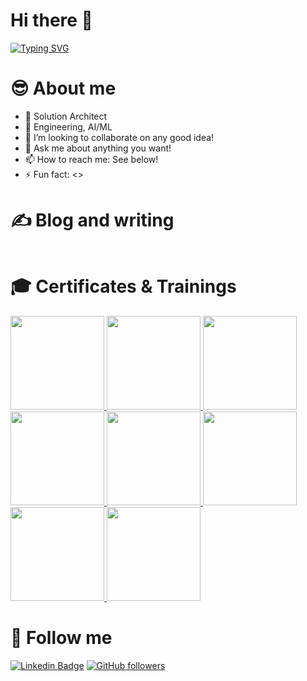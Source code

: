 # Hi there 👋

[![Typing SVG](https://readme-typing-svg.demolab.com?font=Fira+Code&pause=1000&width=435&lines=Welcome+to+my+GitHub+profile)](https://git.io/typing-svg) 



# 😎 About me 

- 🔭 Solution Architect
- 🌱 Engineering, AI/ML
- 👯 I’m looking to collaborate on any good idea!
- 💬 Ask me about anything you want!
- 📫 How to reach me: See below!
- ⚡ Fun fact: <>

# ✍️ Blog and writing
<!-- blog-post-list:start -->
<a href="">
  <img src="" />
</a>

<!--
### [Azure Data](https://github.com/kuldeepsingh-in/TechWithKD) 
> Last updated: Saturday, July 20, 2023 at 12:24:46 AM

### [Azure DevOps](https://github.com/kuldeepsingh-in/TechWithKD) 
> Last updated: Saturday, July 20, 2023 at 12:24:46 AM

### [Databricks](https://github.com/kuldeepsingh-in/TechWithKD) 
> Last updated: Saturday, July 20, 2023 at 12:24:46 AM
-->

<!--
[Read more](https://kuldeepsingh-in.github.io/)
> Last updated: Saturday, July 20, 2023 at 12:24:46 AM
> Showing 2 of 15 posts.
[![Title 1](https://kuldeepsingh-in.github.io/)
-->
<!-- blog-post-list:end -->

<!-- # 📈 GitHub Stats
<picture>
  <img height=200 align="center" src="https://raw.githubusercontent.com/kuldeepsingh-in/github-stats/master/generated/overview.svg#kd-darkmode" />
</picture>
<picture>
  <img height=200 align="center" src="https://raw.githubusercontent.com/kuldeepsingh-in/github-stats/master/generated/languages.svg#kd-darkmode" />
</picture> -->
<!--
<picture>
  <img height=200 align="center" src="https://github-readme-stats.vercel.app/api?username=kuldeepsingh-in&rank_icon=github&show_icons=true&theme=transparent" />
</picture>
<picture>
  <img height=200 align="center" src="https://github-readme-stats.vercel.app/api/top-langs?username=kuldeepsingh-in&theme=transparent&hide=HTML,Less,SCSS&layout=compact&langs_count=8" />
</picture>
&card_width=320 -->
<!--
<picture>
<source srcset="https://github-readme-stats.vercel.app/api?username=kuldeepsingh-in&show_icons=true&theme=dark" media="(prefers-color-scheme: dark)"/>
<source srcset="https://github-readme-stats.vercel.app/api?username=kuldeepsingh-in&show_icons=true" media="(prefers-color-scheme: light), (prefers-color-scheme: no-preference)"/>
<img src="https://github-readme-stats.vercel.app/api?username=kuldeepsingh-in&show_icons=true" />
</picture>
<picture>
<source srcset="https://github-readme-stats.vercel.app/api/top-langs/?username=kuldeepsingh-in&layout=compact&show_icons=true&theme=dark" media="(prefers-color-scheme: dark)"/>
<source srcset="https://github-readme-stats.vercel.app/api/top-langs/?username=kuldeepsingh-in&layout=compact&show_icons=true" media="(prefers-color-scheme: light), (prefers-color-scheme: no-preference)"/>
<img src="https://github.com/kuldeepsingh-in/github-readme-stats" />
</picture>
-->

# 🎓 Certificates & Trainings 
<!--START_SECTION:badges-->
<!--Cloud solutions Architect -->
<a href="https://www.credly.com/badges/1dc3a80e-6e39-449f-8743-37dac3b35e47">
  <img height="150px" src="https://images.credly.com/size/340x340/images/be8fcaeb-c769-4858-b567-ffaaa73ce8cf/image.png" />
</a>
<!--S2 Case4 -->
<a href="https://www.credly.com/badges/6988f413-9119-47a9-9460-fde24905105c">
  <img height="150px" src="https://images.credly.com/size/340x340/images/70eb1e3f-d4de-4377-a062-b20fb29594ea/azure-data-fundamentals-600x600.png" />
</a>
<!--S2 Case3 -->
<a href="https://www.credly.com/badges/c48d65b9-12a4-43f1-8c40-20b7bb8ed553">
  <img height="150px" src="https://images.credly.com/size/340x340/images/fc1352af-87fa-4947-ba54-398a0e63322e/security-compliance-and-identity-fundamentals-600x600.png" />
</a>
<!--S2 Case2 -->
<a href="https://www.credly.com/badges/fa81af80-1c22-4fd6-9f4f-dd0fe3326041">
  <img height="150px" src="https://images.credly.com/size/340x340/images/42992295-0ee2-4527-982d-e51efbec40fc/dynamics365-fundamentals-crm-600x600.png" />
</a>
<!--S2 Case1 -->
<a href="https://www.credly.com/badges/371d24bb-b224-4b01-9761-dae6843be8c2">
  <img height="150px" src="https://images.credly.com/size/340x340/images/5fc2d535-e716-46c4-881a-f4822b8da0e5/Cognitive_Class_-_What_is_Data_Science.png" />
</a>
<!--S2 Onboarding -->
<a href="https://www.credly.com/badges/fdaa5cb8-6d58-447d-a373-242cf5068ee5">
  <img height="150px" src="https://images.credly.com/size/340x340/images/84ac9eff-b8a2-4683-846b-f59887a73801/Python_101_Data_Science.png" />
</a>
<!--S1 2022 -->
<a href="https://www.credly.com/badges/6d409102-3220-43fb-adc2-9ac885d03042">
  <img height="150px" src="https://images.credly.com/size/340x340/images/60cf69ce-6129-425d-9a42-7732fa07da1e/Tools_for_Data_Science_Foundational.png" />
</a>
<!--S1 Case1 -->
<a href="hhttps://www.credly.com/badges/54d988ea-609d-4131-bd7d-f11a1227ec39">
  <img height="150px" src="https://images.credly.com/size/340x340/images/5ae9bf9e-da6e-4cec-82eb-d2b4cfea9751/Machine_Learning_with_Python.png" />
</a>
<!--END_SECTION:badges-->

# 🔔 Follow me

[![Linkedin Badge](https://img.shields.io/badge/-Yamini%20Singh-blue?style=flat-square&logo=Linkedin&logoColor=white&link=https://www.linkedin.com/in/Yamini%20Singh/)](https://www.linkedin.com/in/yaminisingh-in/) 
[![GitHub followers](https://img.shields.io/github/followers/yaminisingh-5?label=Follow&style=social)](https://github.com/yaminisingh-5/?tab=follow)
